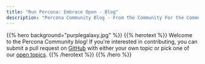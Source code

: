 ```yaml
---
title: "Run Percona: Embrace Open - Blog"
description: "Percona Community Blog - From the Community For the Community"
---
```


{{% hero background="purplegalaxy.jpg" %}}
{{% herotext %}}
Welcome to the Percona Community blog! If you're interested in contributing, you can submit a pull request on [GitHub](https://github.com/percona/community) with either your own topic or pick one of our [open topics](/contribute/opentopics).
{{% /herotext %}}
{{% /hero %}}